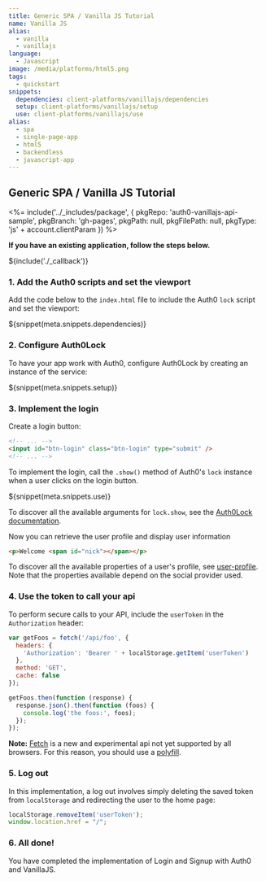 ```yaml
---
title: Generic SPA / Vanilla JS Tutorial
name: Vanilla JS
alias:
  - vanilla
  - vanillajs
language: 
  - Javascript
image: /media/platforms/html5.png
tags:
  - quickstart
snippets:
  dependencies: client-platforms/vanillajs/dependencies
  setup: client-platforms/vanillajs/setup
  use: client-platforms/vanillajs/use
alias:
  - spa
  - single-page-app
  - html5
  - backendless
  - javascript-app
---
```


## Generic SPA / Vanilla JS Tutorial

<%= include('../_includes/package', {
  pkgRepo: 'auth0-vanillajs-api-sample',
  pkgBranch: 'gh-pages',
  pkgPath: null,
  pkgFilePath: null,
  pkgType: 'js' + account.clientParam
}) %>

**If you have an existing application, follow the steps below.**

${include('./\_callback')}

### 1. Add the Auth0 scripts and set the viewport

Add the code below to the `index.html` file to include the Auth0 `lock` script and set the viewport:

${snippet(meta.snippets.dependencies)}

### 2. Configure Auth0Lock

To have your app work with Auth0, configure Auth0Lock by creating an instance of the service:

${snippet(meta.snippets.setup)}

### 3. Implement the login

Create a login button:

```html
<!-- ... -->
<input id="btn-login" class="btn-login" type="submit" />
<!-- ... -->
```

To implement the login, call the `.show()` method of Auth0's `lock` instance when a user clicks on the login button.

${snippet(meta.snippets.use)}

To discover all the available arguments for `lock.show`, see the [Auth0Lock documentation](/libraries/lock#-show-options-callback-).

Now you can retrieve the user profile and display user information

```html
<p>Welcome <span id="nick"></span></p>
```

To discover all the available properties of a user's profile, see [user-profile](/user-profile). Note that the properties available depend on the social provider used.

### 4. Use the token to call your api

To perform secure calls to your API, include the `userToken` in the `Authorization` header:

```js
var getFoos = fetch('/api/foo', {
  headers: {
    'Authorization': 'Bearer ' + localStorage.getItem('userToken')
  },
  method: 'GET',
  cache: false
});

getFoos.then(function (response) {
  response.json().then(function (foos) {
    console.log('the foos:', foos);
  });
});
```

__Note:__ [Fetch](https://developer.mozilla.org/en-US/docs/Web/API/Fetch_API/Using_Fetch) is a new and experimental api not yet supported by all browsers. For this reason, you should use a [polyfill](https://github.com/github/fetch).

### 5. Log out

In this implementation, a log out involves simply deleting the saved token from `localStorage` and redirecting the user to the home page:

```js
localStorage.removeItem('userToken');
window.location.href = "/";
```

### 6. All done!

You have completed the implementation of Login and Signup with Auth0 and VanillaJS.
